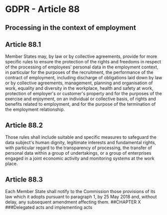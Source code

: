 # GDPR - Article 88
## Processing in the context of employment


## Article 88.1
Member States may, by law or by collective agreements, provide for more specific rules to ensure the protection of the rights and freedoms in respect of the processing of employees' personal data in the employment context, in particular for the purposes of the recruitment, the performance of the contract of employment, including discharge of obligations laid down by law or by collective agreements, management, planning and organisation of work, equality and diversity in the workplace, health and safety at work, protection of employer's or customer's property and for the purposes of the exercise and enjoyment, on an individual or collective basis, of rights and benefits related to employment, and for the purpose of the termination of the employment relationship.

## Article 88.2
Those rules shall include suitable and specific measures to safeguard the data subject's human dignity, legitimate interests and fundamental rights, with particular regard to the transparency of processing, the transfer of personal data within a group of undertakings, or a group of enterprises engaged in a joint economic activity and monitoring systems at the work place.

## Article 88.3
Each Member State shall notify to the Commission those provisions of its law which it adopts pursuant to paragraph 1, by 25 May 2018 and, without delay, any subsequent amendment affecting them.
##CHAPTER X
###Delegated acts and implementing acts
